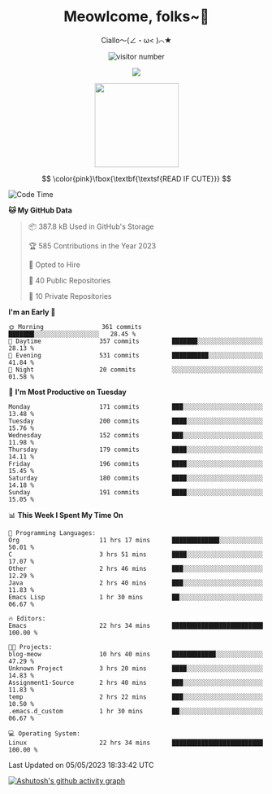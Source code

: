 <div align="center">
  <h1>Meowlcome, folks~👋</h1>
  <p>Ciallo～(∠・ω< )⌒★</p>
</div>

<p align="center">
  <img src="https://count.getloli.com/get/@Ziqi-Yang?theme=rule34" alt="visitor number" />
</p>

<p align="center">
  <img src="https://skillicons.dev/icons?i=rust,c,py,flutter,go,java,js,bash,linux,emacs" />
</p>
<p align="center">
  <img height="165" src="https://github-readme-stats.vercel.app/api?username=Ziqi-Yang&show_icons=true&include_all_commits=true&hide_border=true" />
</p>

$$
\color{pink}\fbox{\textbf{\textsf{READ IF CUTE}}}
$$

<!--START_SECTION:waka-->
![Code Time](http://img.shields.io/badge/Code%20Time-989%20hrs%2040%20mins-blue)

**🐱 My GitHub Data** 

> 📦 387.8 kB Used in GitHub's Storage 
 > 
> 🏆 585 Contributions in the Year 2023
 > 
> 💼 Opted to Hire
 > 
> 📜 40 Public Repositories 
 > 
> 🔑 10 Private Repositories 
 > 
**I'm an Early 🐤** 

```text
🌞 Morning                361 commits         ███████░░░░░░░░░░░░░░░░░░   28.45 % 
🌆 Daytime                357 commits         ███████░░░░░░░░░░░░░░░░░░   28.13 % 
🌃 Evening                531 commits         ██████████░░░░░░░░░░░░░░░   41.84 % 
🌙 Night                  20 commits          ░░░░░░░░░░░░░░░░░░░░░░░░░   01.58 % 
```
📅 **I'm Most Productive on Tuesday** 

```text
Monday                   171 commits         ███░░░░░░░░░░░░░░░░░░░░░░   13.48 % 
Tuesday                  200 commits         ████░░░░░░░░░░░░░░░░░░░░░   15.76 % 
Wednesday                152 commits         ███░░░░░░░░░░░░░░░░░░░░░░   11.98 % 
Thursday                 179 commits         ████░░░░░░░░░░░░░░░░░░░░░   14.11 % 
Friday                   196 commits         ████░░░░░░░░░░░░░░░░░░░░░   15.45 % 
Saturday                 180 commits         ████░░░░░░░░░░░░░░░░░░░░░   14.18 % 
Sunday                   191 commits         ████░░░░░░░░░░░░░░░░░░░░░   15.05 % 
```


📊 **This Week I Spent My Time On** 

```text
💬 Programming Languages: 
Org                      11 hrs 17 mins      █████████████░░░░░░░░░░░░   50.01 % 
C                        3 hrs 51 mins       ████░░░░░░░░░░░░░░░░░░░░░   17.07 % 
Other                    2 hrs 46 mins       ███░░░░░░░░░░░░░░░░░░░░░░   12.29 % 
Java                     2 hrs 40 mins       ███░░░░░░░░░░░░░░░░░░░░░░   11.83 % 
Emacs Lisp               1 hr 30 mins        ██░░░░░░░░░░░░░░░░░░░░░░░   06.67 % 

🔥 Editors: 
Emacs                    22 hrs 34 mins      █████████████████████████   100.00 % 

🐱‍💻 Projects: 
blog-meow                10 hrs 40 mins      ████████████░░░░░░░░░░░░░   47.29 % 
Unknown Project          3 hrs 20 mins       ████░░░░░░░░░░░░░░░░░░░░░   14.83 % 
Assignment1-Source       2 hrs 40 mins       ███░░░░░░░░░░░░░░░░░░░░░░   11.83 % 
temp                     2 hrs 22 mins       ███░░░░░░░░░░░░░░░░░░░░░░   10.50 % 
.emacs.d_custom          1 hr 30 mins        ██░░░░░░░░░░░░░░░░░░░░░░░   06.67 % 

💻 Operating System: 
Linux                    22 hrs 34 mins      █████████████████████████   100.00 % 
```


 Last Updated on 05/05/2023 18:33:42 UTC
<!--END_SECTION:waka-->


[![Ashutosh's github activity graph](https://github-readme-activity-graph.cyclic.app/graph?username=Ziqi-Yang&theme=github)](https://github.com/ashutosh00710/github-readme-activity-graph)
